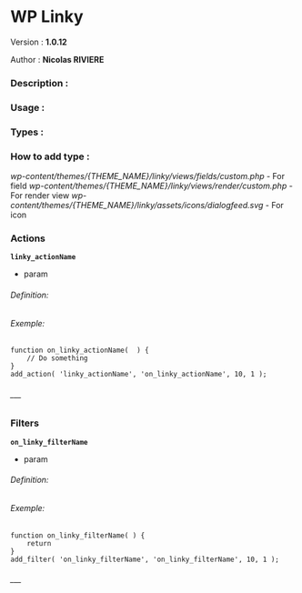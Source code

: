 # WP Linky

Version : **1.0.12**

Author : **Nicolas RIVIERE**

### Description :


### Usage :


### Types :

 
### How to add type : 
 

_wp-content/themes/{THEME_NAME}/linky/views/fields/custom.php_ - For field
_wp-content/themes/{THEME_NAME}/linky/views/render/custom.php_ - For render view
_wp-content/themes/{THEME_NAME}/linky/assets/icons/dialogfeed.svg_ - For icon


### Actions

**`linky_actionName`**
- param 

###### Definition:



###### Exemple:

```
function on_linky_actionName(  ) {
    // Do something
}
add_action( 'linky_actionName', 'on_linky_actionName', 10, 1 );
```

###### ___

### Filters

**`on_linky_filterName`**
- param 

###### Definition:


###### Exemple:

```
function on_linky_filterName( ) {
    return 
}
add_filter( 'on_linky_filterName', 'on_linky_filterName', 10, 1 );
```

###### ___
